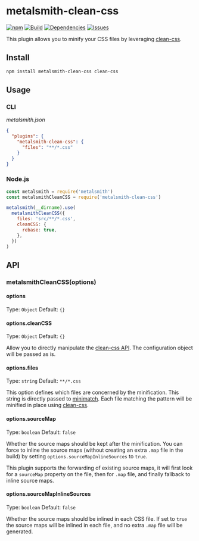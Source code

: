 # metalsmith-clean-css

[![npm](https://img.shields.io/npm/v/metalsmith-clean-css?style=flat-square)](https://www.npmjs.com/package/metalsmith-clean-css)
[![Build](https://img.shields.io/travis/aymericbeaumet/metalsmith-clean-css?style=flat-square)](https://travis-ci.org/aymericbeaumet/metalsmith-clean-css)
[![Dependencies](https://img.shields.io/david/aymericbeaumet/metalsmith-clean-css?style=flat-square)](https://david-dm.org/aymericbeaumet/metalsmith-clean-css)
[![Issues](https://img.shields.io/github/issues/aymericbeaumet/metalsmith-clean-css?style=flat-square)](https://github.com/aymericbeaumet/metalsmith-clean-css/issues)

This plugin allows you to minify your CSS files by leveraging
[clean-css](https://github.com/jakubpawlowicz/clean-css).

## Install

```sh
npm install metalsmith-clean-css clean-css
```

## Usage

### CLI

_metalsmith.json_

```json
{
  "plugins": {
    "metalsmith-clean-css": {
      "files": "**/*.css"
    }
  }
}
```

### Node.js

```js
const metalsmith = require('metalsmith')
const metalsmithCleanCSS = require('metalsmith-clean-css')

metalsmith(__dirname).use(
  metalsmithCleanCSS({
    files: 'src/**/*.css',
    cleanCSS: {
      rebase: true,
    },
  })
)
```

## API

### metalsmithCleanCSS(options)

#### options

Type: `Object`
Default: `{}`

#### options.cleanCSS

Type: `Object`
Default: `{}`

Allow you to directly manipulate the [clean-css
API](https://github.com/jakubpawlowicz/clean-css#constructor-options). The
configuration object will be passed as is.

#### options.files

Type: `string`
Default: `**/*.css`

This option defines which files are concerned by the minification. This
string is directly passed to
[minimatch](https://github.com/isaacs/minimatch). Each file matching the
pattern will be minified in place using
[clean-css](https://github.com/jakubpawlowicz/clean-css).

#### options.sourceMap

Type: `boolean`
Default: `false`

Whether the source maps should be kept after the minification. You can force
to inline the source maps (without creating an extra `.map` file in the
build) by setting `options.sourceMapInlineSources` to `true`.

This plugin supports the forwarding of existing source maps, it will first
look for a `sourceMap` property on the file, then for `.map` file, and
finally fallback to inline source maps.

#### options.sourceMapInlineSources

Type: `boolean`
Default: `false`

Whether the source maps should be inlined in each CSS file. If set to `true`
the source maps will be inlined in each file, and no extra `.map` file will
be generated.
